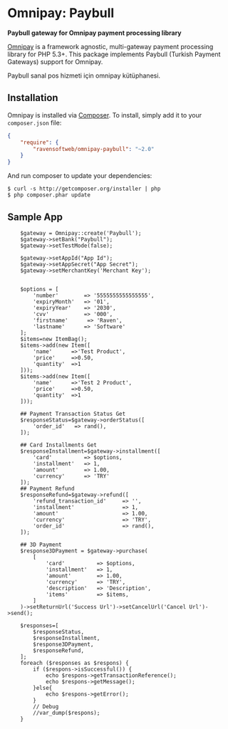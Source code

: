 # Omnipay: Paybull

**Paybull gateway for Omnipay payment processing library**


[Omnipay](https://github.com/thephpleague/omnipay) is a framework agnostic, multi-gateway payment
processing library for PHP 5.3+. This package implements Paybull (Turkish Payment Gateways) support for Omnipay.

Paybull sanal pos hizmeti için omnipay kütüphanesi.

## Installation

Omnipay is installed via [Composer](http://getcomposer.org/). To install, simply add it
to your `composer.json` file:

```json
{
    "require": {
        "ravensoftweb/omnipay-paybull": "~2.0"
    }
}
```

And run composer to update your dependencies:

    $ curl -s http://getcomposer.org/installer | php
    $ php composer.phar update




## Sample App
        $gateway = Omnipay::create('Paybull');
        $gateway->setBank("Paybull");
        $gateway->setTestMode(false);

        $gateway->setAppId("App Id");
        $gateway->setAppSecret("App Secret");
        $gateway->setMerchantKey('Merchant Key');


        $options = [
            'number'        => '5555555555555555',
            'expiryMonth'   => '01',
            'expiryYear'    => '2030',
            'cvv'           => '000',
            'firstname'      => 'Raven',
            'lastname'      => 'Software'
        ];
        $items=new ItemBag();
        $items->add(new Item([
            'name'      =>'Test Product',
            'price'     =>0.50,
            'quantity'  =>1
        ]));
        $items->add(new Item([
            'name'      =>'Test 2 Product',
            'price'     =>0.50,
            'quantity'  =>1
        ]));

        ## Payment Transaction Status Get
        $responseStatus=$gateway->orderStatus([
            'order_id'   => rand(),
        ]);

        ## Card Installments Get
        $responseInstallment=$gateway->installment([
            'card'          => $options,
            'installment'   => 1,
            'amount'        => 1.00,
            'currency'      => 'TRY'
        ]);
        ## Payment Refund
        $responseRefund=$gateway->refund([
            'refund_transaction_id'     => '',
            'installment'               => 1,
            'amount'                    => 1.00,
            'currency'                  => 'TRY',
            'order_id'                  => rand(),
        ]);

        ## 3D Payment
        $response3DPayment = $gateway->purchase(
            [
                'card'          => $options,
                'installment'   => 1,
                'amount'        => 1.00,
                'currency'      => 'TRY',
                'description'   => 'Description',
                'items'         => $items,
            ]
        )->setReturnUrl('Success Url')->setCancelUrl('Cancel Url')->send();

        $responses=[
            $responseStatus,
            $responseInstallment,
            $response3DPayment,
            $responseRefund,
        ];
        foreach ($responses as $respons) {
            if ($respons->isSuccessful()) {
                echo $respons->getTransactionReference();
                echo $respons->getMessage();
            }else{
                echo $respons->getError();
            }
            // Debug
            //var_dump($respons);
        }


